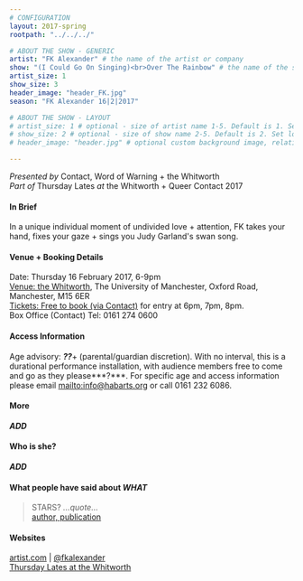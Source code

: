 ```yaml
---
# CONFIGURATION
layout: 2017-spring
rootpath: "../../../"

# ABOUT THE SHOW - GENERIC
artist: "FK Alexander" # the name of the artist or company
show: "(I Could Go On Singing)<br>Over The Rainbow" # the name of the show
artist_size: 1
show_size: 3
header_image: "header_FK.jpg"
season: "FK Alexander 16|2|2017"

# ABOUT THE SHOW - LAYOUT
# artist_size: 1 # optional - size of artist name 1-5. Default is 1. Set longer names to lower values
# show_size: 2 # optional - size of show name 2-5. Default is 2. Set longer names to lower values
# header_image: "header.jpg" # optional custom background image, relative to current page

---
```

*Presented by* Contact, Word of Warning + the Whitworth<br>*Part of* Thursday Lates *at* the Whitworth + Queer Contact 2017             
          
#### In Brief          
In a unique individual moment of undivided love + attention, FK takes your hand, fixes your gaze + sings you Judy Garland's swan song.         
         
#### Venue + Booking Details        
Date: Thursday 16 February 2017, 6-9pm          
<a href="http://www.whitworth.manchester.ac.uk/visit/gettinghere" target="_blank">Venue: the Whitworth</a>, The University of Manchester, Oxford Road, Manchester, M15 6ER              
<a href="http://contactmcr.com/whats-on/64894-qc17-fk-alexander-i-could-go-on-singing-over-the-rainbow" target="_blank">Tickets: Free to book (via Contact)</a> for entry at 6pm, 7pm, 8pm.        
Box Office (Contact) Tel: 0161 274 0600         
         
#### Access Information        
Age advisory: ***??***+ (parental/guardian discretion). With no interval, this is a durational performance installation, with audience members free to come and go as they please***?***. For specific age and access information please email <mailto:info@habarts.org> or call 0161 232 6086.      
         
#### More      
***ADD***          
         
#### Who is she?     
***ADD***         
         
#### What people have said about ***WHAT***        
>STARS? *…quote…*<br><a href="http://URL" target="_blank">author, publication</a>
         
#### Websites          
<a href="http://" target="_blank">artist.com</a> | <a href="http://twitter.com/fkalexander" target="_blank">@fkalexander</a>         
<a href="http://www.whitworth.manchester.ac.uk/learn/adults/talkasandtours/thursdaylates">Thursday Lates at the Whitworth</a>
